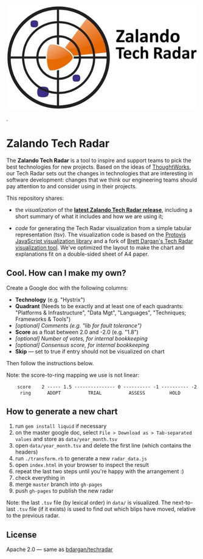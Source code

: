 ![ZalandoTechRadar icon](logo-medium.jpg)   

.

# Zalando Tech Radar

The **Zalando Tech Radar** is a tool to inspire and support teams to pick the best technologies for new projects. Based on the ideas of [ThoughtWorks](https://www.thoughtworks.com/radar), our Tech Radar sets out the changes in technologies that are interesting in software development: changes that we think our engineering teams should pay attention to and consider using in their projects.

This repository shares:

* the *visualization* of the **[latest Zalando Tech Radar release](http://zalando.github.io/tech-radar/)**, including a short summary of what it includes and how we are using it;

* *code* for generating the Tech Radar visualization from a simple tabular representation (tsv). The visualization code is based on the [Protovis JavaScript visualization library](http://mbostock.github.io/protovis/) and a fork of [Brett Dargan's Tech Radar visualization tool](https://github.com/bdargan/techradar). We've optimized the layout to make the chart and explanations fit on a double-sided sheet of A4 paper.


## Cool. How can I make my own?

Create a Google doc with the following columns:

* **Technology** (e.g. "Hystrix")
* **Quadrant** (Needs to be exactly and at least one of each quadrants: "Platforms & Infrastructure", "Data Mgt", "Languages", "Techniques; Frameworks & Tools")
* *[optional] Comments (e.g. "lib for fault tolerance")* 
* **Score** as a float between 2.0 and -2.0 (e.g. "1.8")
* *[optional] Number of votes, for internal bookkeeping*
* *[optional] Consensus score, for internal bookkeeping*
* **Skip** &mdash; set to true if entry should not be visualized on chart

Then follow the instructions below.

Note: the score-to-ring mapping we use is not linear:

		score    2 ----- 1.5 --------------- 0 ---------- -1 ---------- -2
	  	 ring      ADOPT          TRIAL          ASSESS         HOLD

## How to generate a new chart

1. run `gem install liquid` if necessary
1. on the master google doc, select `File > Download as > Tab-separated values` and store as `data/year_month.tsv`
1. open `data/year_month.tsv` and delete the first line (which contains the headers)
1. run `./transform.rb` to generate a new `radar_data.js`
1. open `index.html` in your browser to inspect the result
1. repeat the last two steps until you're happy with the arrangement :)
1. check everything in
1. merge `master` branch into `gh-pages`
1. push `gh-pages` to publish the new radar 

Note: the last `.tsv` file (by lexical order) in `data/` is visualized. The next-to-last `.tsv` file (if it exists) is used to find out which blips have moved, relative to the previous radar.

## License
Apache 2.0 &mdash; same as [bdargan/techradar](https://github.com/bdargan/techradar)
